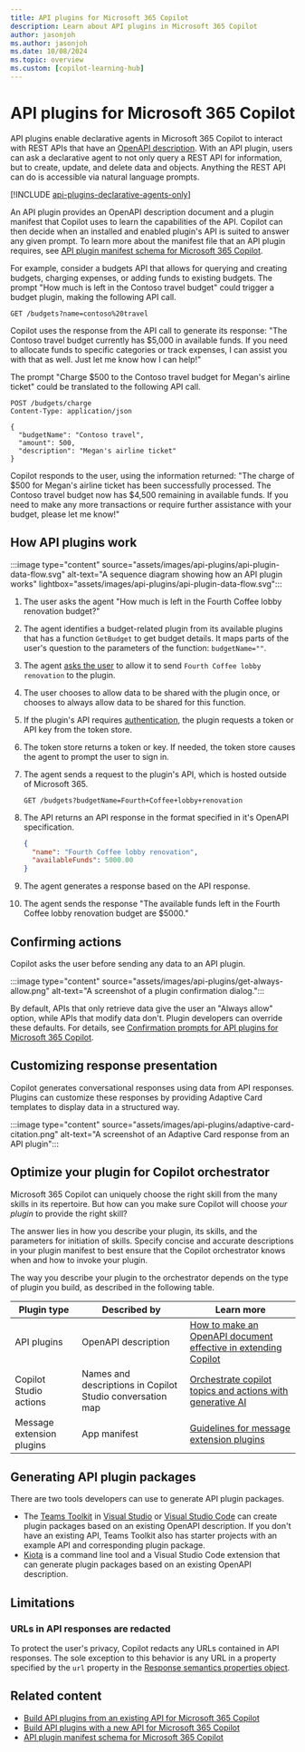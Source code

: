 ```yaml
---
title: API plugins for Microsoft 365 Copilot
description: Learn about API plugins in Microsoft 365 Copilot
author: jasonjoh
ms.author: jasonjoh
ms.date: 10/08/2024
ms.topic: overview
ms.custom: [copilot-learning-hub]
---
```


# API plugins for Microsoft 365 Copilot

API plugins enable declarative agents in Microsoft 365 Copilot to interact with REST APIs that have an [OpenAPI description](https://www.openapis.org/what-is-openapi). With an API plugin, users can ask a declarative agent to not only query a REST API for information, but to create, update, and delete data and objects. Anything the REST API can do is accessible via natural language prompts.

[!INCLUDE [api-plugins-declarative-agents-only](includes/api-plugins-declarative-agents-only.md)]

An API plugin provides an OpenAPI description document and a plugin manifest that Copilot uses to learn the capabilities of the API. Copilot can then decide when an installed and enabled plugin's API is suited to answer any given prompt. To learn more about the manifest file that an API plugin requires, see [API plugin manifest schema for Microsoft 365 Copilot](./api-plugin-manifest.md).

For example, consider a budgets API that allows for querying and creating budgets, charging expenses, or adding funds to existing budgets. The prompt "How much is left in the Contoso travel budget" could trigger a budget plugin, making the following API call.

```http
GET /budgets?name=contoso%20travel
```

Copilot uses the response from the API call to generate its response: "The Contoso travel budget currently has $5,000 in available funds. If you need to allocate funds to specific categories or track expenses, I can assist you with that as well. Just let me know how I can help!"

The prompt "Charge $500 to the Contoso travel budget for Megan's airline ticket" could be translated to the following API call.

```http
POST /budgets/charge
Content-Type: application/json

{
  "budgetName": "Contoso travel",
  "amount": 500,
  "description": "Megan's airline ticket"
}
```

Copilot responds to the user, using the information returned: "The charge of $500 for Megan's airline ticket has been successfully processed. The Contoso travel budget now has $4,500 remaining in available funds. If you need to make any more transactions or require further assistance with your budget, please let me know!"

## How API plugins work

:::image type="content" source="assets/images/api-plugins/api-plugin-data-flow.svg" alt-text="A sequence diagram showing how an API plugin works" lightbox="assets/images/api-plugins/api-plugin-data-flow.svg":::

1. The user asks the agent "How much is left in the Fourth Coffee lobby renovation budget?"
1. The agent identifies a budget-related plugin from its available plugins that has a function `GetBudget` to get budget details. It maps parts of the user's question to the parameters of the function: `budgetName=""`.
1. The agent [asks the user](#confirming-actions) to allow it to send `Fourth Coffee lobby renovation` to the plugin.
1. The user chooses to allow data to be shared with the plugin once, or chooses to always allow data to be shared for this function.
1. If the plugin's API requires [authentication](api-plugin-authentication.md), the plugin requests a token or API key from the token store.
1. The token store returns a token or key. If needed, the token store causes the agent to prompt the user to sign in.
1. The agent sends a request to the plugin's API, which is hosted outside of Microsoft 365.

    ```http
    GET /budgets?budgetName=Fourth+Coffee+lobby+renovation
    ```

1. The API returns an API response in the format specified in it's OpenAPI specification.

    ```json
    {
      "name": "Fourth Coffee lobby renovation",
      "availableFunds": 5000.00
    }
    ```

1. The agent generates a response based on the API response.
1. The agent sends the response "The available funds left in the Fourth Coffee lobby renovation budget are $5000."

## Confirming actions

Copilot asks the user before sending any data to an API plugin.

:::image type="content" source="assets/images/api-plugins/get-always-allow.png" alt-text="A screenshot of a plugin confirmation dialog.":::

By default, APIs that only retrieve data give the user an "Always allow" option, while APIs that modify data don't. Plugin developers can override these defaults. For details, see [Confirmation prompts for API plugins for Microsoft 365 Copilot](api-plugin-confirmation-prompts.md).

## Customizing response presentation

Copilot generates conversational responses using data from API responses. Plugins can customize these responses by providing Adaptive Card templates to display data in a structured way.

:::image type="content" source="assets/images/api-plugins/adaptive-card-citation.png" alt-text="A screenshot of an Adaptive Card response from an API plugin":::

## Optimize your plugin for Copilot orchestrator

Microsoft 365 Copilot can uniquely choose the right skill from the many skills in its repertoire. But how can you make sure Copilot will choose _your plugin_ to provide the right skill?

The answer lies in how you describe your plugin, its skills, and the parameters for initiation of skills. Specify concise and accurate descriptions in your plugin manifest to best ensure that the Copilot orchestrator knows when and how to invoke your plugin.

The way you describe your plugin to the orchestrator depends on the type of plugin you build, as described in the following table.

| Plugin type  | Described by | Learn more|
|----------|-----------|------------|
|API plugins |  OpenAPI description | [How to make an OpenAPI document effective in extending Copilot](./openapi-document-guidance.md) |
| Copilot Studio actions | Names and descriptions in Copilot Studio conversation map | [Orchestrate copilot topics and actions with generative AI](/microsoft-copilot-studio/advanced-generative-actions)  |
| Message extension plugins | App manifest   | [Guidelines for message extension plugins](/microsoftteams/platform/messaging-extensions/high-quality-message-extension?context=/microsoft-365-copilot/extensibility/context) |

## Generating API plugin packages

There are two tools developers can use to generate API plugin packages.

- The [Teams Toolkit](https://marketplace.visualstudio.com/items?itemName=TeamsDevApp.ms-teams-vscode-extension) in [Visual Studio](https://visualstudio.microsoft.com/) or [Visual Studio Code](https://code.visualstudio.com/) can create plugin packages based on an existing OpenAPI description. If you don't have an existing API, Teams Toolkit also has starter projects with an example API and corresponding plugin package.
- [Kiota](/openapi/kiota/overview) is a command line tool and a Visual Studio Code extension that can generate plugin packages based on an existing OpenAPI description.

## Limitations

### URLs in API responses are redacted

To protect the user's privacy, Copilot redacts any URLs contained in API responses. The sole exception to this behavior is any URL in a property specified by the `url` property in the [Response semantics properties object](api-plugin-manifest.md#response-semantics-properties-object).

## Related content

- [Build API plugins from an existing API for Microsoft 365 Copilot](build-api-plugins-existing-api.md)
- [Build API plugins with a new API for Microsoft 365 Copilot](build-api-plugins-new-api.md)
- [API plugin manifest schema for Microsoft 365 Copilot](./api-plugin-manifest.md)
